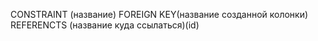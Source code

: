 CONSTRAINT (название) FOREIGN KEY(название созданной колонки) REFERENCTS (название куда ссылаться)(id)